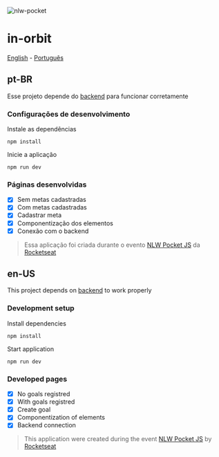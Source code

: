 ![nlw-pocket](https://github.com/user-attachments/assets/662b632b-3010-4eaa-8118-bc37169ec1ce)

# in-orbit

[English](#en-us) - [Português](#pt-br)

## pt-BR

Esse projeto depende do [backend](https://github.com/indianaJonathan/NLW_Pocket_JS-server) para funcionar corretamente

### Configurações de desenvolvimento
Instale as dependências
```shell
npm install
```

Inicie a aplicação
```shell
npm run dev
```

### Páginas desenvolvidas
- [x] Sem metas cadastradas
- [x] Com metas cadastradas
- [x] Cadastrar meta
- [x] Componentização dos elementos
- [x] Conexão com o backend

> Essa aplicação foi criada durante o evento [NLW Pocket JS](https://www.youtube.com/watch?v=7LRQ93tju1A) da [Rocketseat](https://www.rocketseat.com.br/)

## en-US

This project depends on [backend](https://github.com/indianaJonathan/NLW_Pocket_JS-server) to work properly

### Development setup
Install dependencies
```shell
npm install
```

Start application
```shell
npm run dev
```


### Developed pages
- [x] No goals registred
- [x] With goals registred
- [x] Create goal
- [x] Componentization of elements
- [x] Backend connection

> This application were created during the event [NLW Pocket JS](https://www.youtube.com/watch?v=7LRQ93tju1A) by [Rocketseat](https://www.rocketseat.com.br/)

